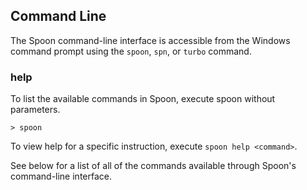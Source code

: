 ## Command Line

The Spoon command-line interface is accessible from the Windows command prompt using the `spoon`, `spn`, or `turbo` command. 

### help

To list the available commands in Spoon, execute spoon without parameters. 

	> spoon

To view help for a specific instruction, execute `spoon help <command>`. 

See below for a list of all of the commands available through Spoon's command-line interface.  